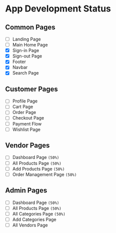# App Development Status

## Common Pages

- [ ] Landing Page
- [ ] Main Home Page
- [x] Sign-in Page
- [x] Sign-out Page
- [x] Footer
- [x] Navbar
- [x] Search Page

## Customer Pages
- [ ] Profile Page
- [ ] Cart Page
- [ ] Order Page
- [ ] Checkout Page
- [ ] Payment Flow
- [ ] Wishlist Page

## Vendor Pages
- [ ] Dashboard Page `(50%)`
- [ ] All Products Page `(50%)`
- [ ] Add Products Page `(50%)`
- [ ] Order Management Page `(50%)`

## Admin Pages
- [ ] Dashboard Page `(50%)`
- [ ] All Products Page `(50%)`
- [ ] All Categories Page `(50%)`
- [ ] Add Categories Page
- [ ] All Vendors Page
